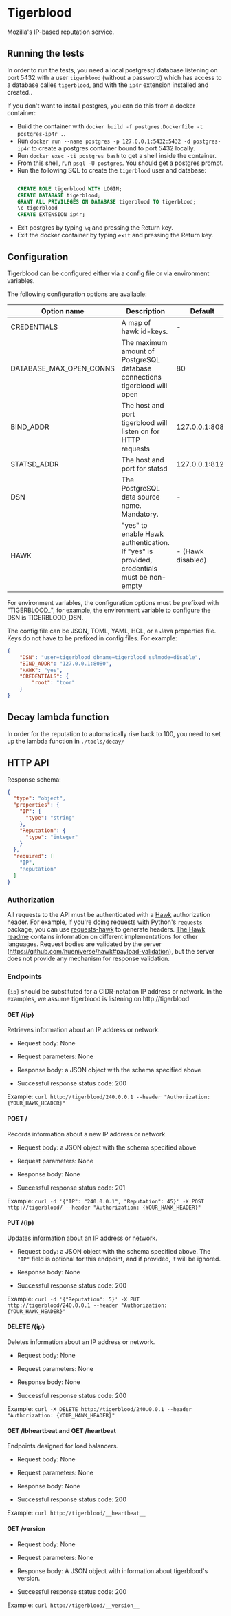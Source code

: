 # Tigerblood

Mozilla's IP-based reputation service.

## Running the tests

In order to run the tests, you need a local postgresql database listening on port 5432 with a user `tigerblood` (without a password) which has access to a database calles `tigerblood`, and with the `ip4r` extension installed and created..

If you don't want to install postgres, you can do this from a docker container:

- Build the container with `docker build -f postgres.Dockerfile -t postgres-ip4r .`.
- Run `docker run --name postgres -p 127.0.0.1:5432:5432 -d postgres-ip4r` to create a postgres container bound to port 5432 locally.
- Run `docker exec -ti postgres bash` to get a shell inside the container.
- From this shell, run `psql -U postgres`. You should get a postgres prompt.
- Run the following SQL to create the `tigerblood` user and database:
  ```sql
  
  CREATE ROLE tigerblood WITH LOGIN;
  CREATE DATABASE tigerblood;
  GRANT ALL PRIVILEGES ON DATABASE tigerblood TO tigerblood;
  \c tigerblood
  CREATE EXTENSION ip4r;
  ```
- Exit postgres by typing `\q` and pressing the Return key.
- Exit the docker container by typing `exit` and pressing the Return key.


## Configuration

Tigerblood can be configured either via a config file or via environment variables.

The following configuration options are available:

| Option name                | Description                                                                              | Default           |
|----------------------------|------------------------------------------------------------------------------------------|-------------------|
| CREDENTIALS                | A map of hawk id-keys.                                                                   | -                 |
| DATABASE\_MAX\_OPEN\_CONNS | The maximum amount of PostgreSQL database connections tigerblood will open               | 80                |
| BIND\_ADDR                 | The host and port tigerblood will listen on for HTTP requests                            | 127.0.0.1:8080    |
| STATSD\_ADDR               | The host and port for statsd                                                             | 127.0.0.1:8125    |
| DSN                        | The PostgreSQL data source name. Mandatory.                                              | -                 |
| HAWK                       | "yes" to enable Hawk authentication. If "yes" is provided, credentials must be non-empty | - (Hawk disabled) |

For environment variables, the configuration options must be prefixed with "TIGERBLOOD\_", for example, the environment variable to configure the DSN is TIGERBLOOD\_DSN.

The config file can be JSON, TOML, YAML, HCL, or a Java properties file. Keys do not have to be prefixed in config files. For example:

```json
{
    "DSN": "user=tigerblood dbname=tigerblood sslmode=disable",
    "BIND_ADDR": "127.0.0.1:8080",
    "HAWK": "yes",
    "CREDENTIALS": {
        "root": "toor"
    }
}
```

## Decay lambda function

In order for the reputation to automatically rise back to 100, you need to set up the lambda function in `./tools/decay/`


## HTTP API

Response schema:

```json
{
  "type": "object",
  "properties": {
    "IP": {
      "type": "string"
    },
    "Reputation": {
      "type": "integer"
    }
  },
  "required": [
    "IP",
    "Reputation"
  ]
}
```

### Authorization

All requests to the API must be authenticated with a [Hawk](https://github.com/hueniverse/hawk) authorization header. For example, if you're doing requests with Python's `requests` package, you can use [requests-hawk](https://github.com/mozilla-services/requests-hawk) to generate headers. [The Hawk readme](https://github.com/hueniverse/hawk#implementations) contains information on different implementations for other languages. Request bodies are validated by the server (https://github.com/hueniverse/hawk#payload-validation), but the server does not provide any mechanism for response validation.

### Endpoints
`{ip}` should be substituted for a CIDR-notation IP address or network.
In the examples, we assume tigerblood is listening on http://tigerblood

#### GET /{ip}

Retrieves information about an IP address or network.

* Request body: None
* Request parameters: None

* Response body: a JSON object with the schema specified above
* Successful response status code: 200

Example: `curl http://tigerblood/240.0.0.1 --header "Authorization: {YOUR_HAWK_HEADER}"`

#### POST /

Records information about a new IP address or network.

* Request body: a JSON object with the schema specified above
* Request parameters: None

* Response body: None
* Successful response status code: 201

Example: `curl -d '{"IP": "240.0.0.1", "Reputation": 45}' -X POST http://tigerblood/ --header "Authorization: {YOUR_HAWK_HEADER}"`

#### PUT /{ip}

Updates information about an IP address or network.

* Request body: a JSON object with the schema specified above. The `"IP"` field is optional for this endpoint, and if provided, it will be ignored.

* Response body: None
* Successful response status code: 200

Example: `curl -d '{"Reputation": 5}' -X PUT http://tigerblood/240.0.0.1 --header "Authorization: {YOUR_HAWK_HEADER}"`

#### DELETE /{ip}

Deletes information about an IP address or network.

* Request body: None
* Request parameters: None

* Response body: None
* Successful response status code: 200

Example: `curl -X DELETE http://tigerblood/240.0.0.1 --header "Authorization: {YOUR_HAWK_HEADER}"`

#### GET /__lbheartbeat__ and GET /__heartbeat__

Endpoints designed for load balancers.

* Request body: None
* Request parameters: None

* Response body: None
* Successful response status code: 200

Example: `curl http://tigerblood/__heartbeat__`

#### GET /__version__

* Request body: None
* Request parameters: None

* Response body: A JSON object with information about tigerblood's version.
* Successful response status code: 200

Example: `curl http://tigerblood/__version__`
